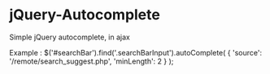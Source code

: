 jQuery-Autocomplete
===================

Simple jQuery autocomplete, in ajax

    
Example :
$('#searchBar').find('.searchBarInput').autoComplete(
    {
        'source': '/remote/search_suggest.php',
        'minLength': 2
    }
);
